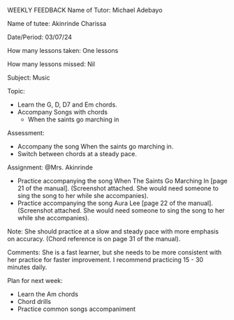 WEEKLY FEEDBACK
Name of Tutor: Michael Adebayo

Name of tutee: Akinrinde Charissa

Date/Period:  03/07/24

How many lessons taken: One lessons

How many lessons missed: Nil

Subject: Music

Topic:
- Learn the G, D, D7 and Em chords.
- Accompany Songs with chords
    - When the saints go marching in 

Assessment:
- Accompany the song When the saints go marching in.
- Switch between chords at a steady pace.

Assignment: @Mrs. Akinrinde 
- Practice accompanying the song When The Saints Go Marching In [page 21 of the manual]. (Screenshot attached. She would need someone to sing the song to her while she accompanies).
- Practice accompanying the song Aura Lee [page 22 of the manual]. (Screenshot attached. She would need someone to sing the song to her while she accompanies).

Note: She should practice at a slow and steady pace with more emphasis on accuracy. (Chord reference is on page 31 of the manual).
 
Comments: She is a fast learner, but she needs to be more consistent with her practice for faster improvement. I recommend practicing 15 - 30 minutes daily.

Plan for next week:
- Learn the Am chords
- Chord drills
- Practice common songs accompaniment
